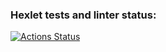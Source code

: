 ### Hexlet tests and linter status:
[![Actions Status](https://github.com/Jonymao/python-project-49/workflows/hexlet-check/badge.svg)](https://github.com/Jonymao/python-project-49/actions)